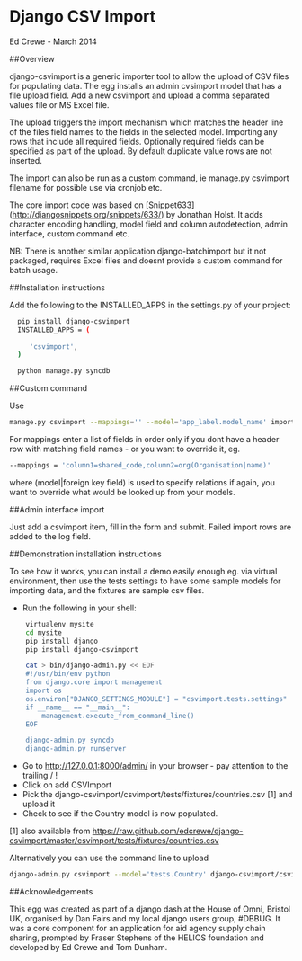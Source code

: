 Django CSV Import
=================

Ed Crewe - March 2014

##Overview


django-csvimport is a generic importer tool to allow the upload of CSV files for
populating data. The egg installs an admin cvsimport model that has a file upload field.
Add a new csvimport and upload a comma separated values file or MS Excel file.

The upload triggers the import mechanism which matches the header line of the files 
field names to the fields in the selected model. Importing any rows that include all required fields.
Optionally required fields can be specified as part of the upload.
By default duplicate value rows are not inserted.

The import can also be run as a custom command, ie manage.py csvimport filename
for possible use via cronjob etc.

The core import code was based on [Snippet633] (http://djangosnippets.org/snippets/633/) by Jonathan Holst.
It adds character encoding handling, model field and column autodetection, admin interface,
custom command etc.

NB: There is another similar application django-batchimport but it not packaged,
requires Excel files and doesnt provide a custom command for batch usage.

##Installation instructions


Add the following to the INSTALLED_APPS in the settings.py of your project:

```bash    
  pip install django-csvimport
  INSTALLED_APPS = (
  
     'csvimport',
  )

  python manage.py syncdb
```


##Custom command


Use 
```bash
manage.py csvimport --mappings='' --model='app_label.model_name' importfile.csv
```

For mappings enter a list of fields in order only if you dont have a header row 
with matching field names - or you want to override it, eg.

```bash
--mappings = 'column1=shared_code,column2=org(Organisation|name)'
```

where (model|foreign key field) is used to specify relations if again, you want to
override what would be looked up from your models.

##Admin interface import


Just add a csvimport item, fill in the form and submit. 
Failed import rows are added to the log field.

##Demonstration installation instructions


To see how it works, you can install a demo easily enough eg. via virtual environment, 
then use the tests settings to have some sample models for importing data, and the fixtures are sample csv files.

- Run the following in your shell:

```bash
    virtualenv mysite
    cd mysite
    pip install django
    pip install django-csvimport

    cat > bin/django-admin.py << EOF
    #!/usr/bin/env python
    from django.core import management
    import os
    os.environ["DJANGO_SETTINGS_MODULE"] = "csvimport.tests.settings"
    if __name__ == "__main__":
        management.execute_from_command_line()
    EOF

    django-admin.py syncdb
    django-admin.py runserver
```

- Go to http://127.0.0.1:8000/admin/ in your browser - pay attention to the trailing / !
- Click on add CSVImport
- Pick the django-csvimport/csvimport/tests/fixtures/countries.csv [1] and upload it
- Check to see if the Country model is now populated.

[1] also available from https://raw.github.com/edcrewe/django-csvimport/master/csvimport/tests/fixtures/countries.csv

Alternatively you can use the command line to upload

```bash
django-admin.py csvimport --model='tests.Country' django-csvimport/csvimport/tests/fixtures/countries.csv --settings=csvimport.tests.settings 
```

##Acknowledgements


This egg was created as part of a django dash at the House of Omni, Bristol UK, organised
by Dan Fairs and my local django users group, #DBBUG. It was a core component for an application
for aid agency supply chain sharing, prompted by Fraser Stephens of the HELIOS foundation
and developed by Ed Crewe and Tom Dunham.
